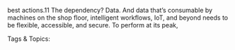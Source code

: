 best actions.11 
The dependency? Data. And data that’s consumable 
by machines on the shop floor, intelligent 
workflows, IoT, and beyond needs to be flexible, 
accessible, and secure. To perform at its peak, 

   Tags & Topics:
   